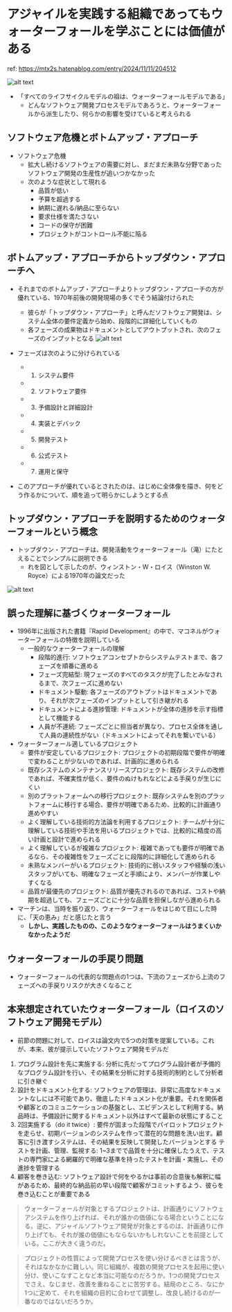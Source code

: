 # アジャイルを実践する組織であってもウォーターフォールを学ぶことには価値がある

ref: <https://mtx2s.hatenablog.com/entry/2024/11/11/204512>

![alt text](<assets/CleanShot 2024-11-13 at 17.30.55@2x.png>)

- 「すべてのライフサイクルモデルの祖は、ウォーターフォールモデルである」
  - どんなソフトウェア開発プロセスモデルであろうと、ウォーターフォールから派生したり、何らかの影響を受けていると考えられる

## ソフトウェア危機とボトムアップ・アプローチ

- ソフトウェア危機
  - 拡大し続けるソフトウェアの需要に対し、まだまだ未熟な分野であったソフトウェア開発の生産性が追いつかなかった
  - 次のような症状として現れる
    - 品質が低い
    - 予算を超過する
    - 納期に遅れる/納品に至らない
    - 要求仕様を満たさない
    - コードの保守が困難
    - プロジェクトがコントロール不能に陥る

## ボトムアップ・アプローチからトップダウン・アプローチへ

- それまでのボトムアップ・アプローチよりトップダウン・アプローチの方が優れている、1970年前後の開発現場の多くでそう結論付けられた
  - 彼らが「トップダウン・アプローチ」と呼んだソフトウェア開発は、システム全体の要件定義から始め、段階的に詳細化していくもの
  - 各フェーズの成果物はドキュメントとしてアウトプットされ、次のフェーズのインプットとなる
![alt text](<assets/CleanShot 2024-11-13 at 17.36.23@2x.png>)

- フェーズは次のように分けられている
  - 1. システム要件
  - 2. ソフトウェア要件
  - 3. 予備設計と詳細設計
  - 4. 実装とデバック
  - 5. 開発テスト
  - 6. 公式テスト
  - 7. 運用と保守
- このアプローチが優れているとされたのは、はじめに全体像を描き、何をどう作るかについて、順を追って明らかにしようとする点

## トップダウン・アプローチを説明するためのウォーターフォールという概念

- トップダウン・アプローチは、開発活動をウォーターフォール（滝）にたとえることでシンプルに説明できる
  - れを図として示したのが、ウィンストン・W・ロイス（Winston W. Royce）による1970年の論文だった
  
![alt text](<assets/CleanShot 2024-11-13 at 17.39.15@2x.png>)

## 誤った理解に基づくウォーターフォール

- 1996年に出版された書籍『Rapid Development』の中で、マコネルがウォーターフォールの特徴を説明している
  - 一般的なウォーターフォールの理解
    - 段階的進行: ソフトウェアコンセプトからシステムテストまで、各フェーズを順番に進める
    - フェーズ完結型: 現フェーズのすべてのタスクが完了したとみなされるまで、次フェーズに進めない
    - ドキュメント駆動: 各フェーズのアウトプットはドキュメントであり、それが次フェーズのインプットとして引き継がれる
    - ドキュメントによる進捗管理: ドキュメントが全体の進捗を示す指標として機能する
    - 人員が不連続: フェーズごとに担当者が異なり、プロセス全体を通して人員の連続性がない（ドキュメントによってそれを繋いでいる）
- ウォーターフォール適しているプロジェクト
  - 要件が安定しているプロジェクト: プロジェクトの初期段階で要件が明確で変わることが少ないのであれば、計画的に進められる
  - 既存システムのメンテナンスリリースプロジェクト: 既存システムの改修であれば、不確実性が低く、要件のぬけもれなどによる手戻りが生じにくい
  - 別のプラットフォームへの移行プロジェクト: 既存システムを別のプラットフォームに移行する場合、要件が明確であるため、比較的に計画通り進めやすい
  - よく理解している技術的方法論を利用するプロジェクト: チームが十分に理解している技術や手法を用いるプロジェクトでは、比較的に精度の高い計画と設計で進められる
  - よく理解しているが複雑なプロジェクト: 複雑であっても要件が明確であるなら、その複雑性をフェーズごとに段階的に詳細化して進められる
  - 未熟なメンバーがいるプロジェクト: 技術的に弱いスタッフや経験の浅いスタッフがいても、明確なフェーズと手順により、メンバーが作業しやすくなる
  - 品質が最優先のプロジェクト: 品質が優先されるのであれば、コストや納期を超過しても、フェーズごとに十分な品質を担保しながら進められる
- マーチンは、当時を振り返り、ウォーターフォールをはじめて目にした時に、「天の恵み」だと感じたと言う
  - **しかし、実践したものの、このようなウォーターフォールはうまくいかなかったようだ**

## ウォーターフォールの手戻り問題

- ウォーターフォールの代表的な問題点の1つは、下流のフェーズから上流のフェーズへの手戻りリスクが大きくなること

## 本来想定されていたウォーターフォール（ロイスのソフトウェア開発モデル）

- 前節の問題に対して、ロイスは論文内で5つの対策を提案している。これが、本来、彼が提示していたソフトウェア開発モデルだ

1. プログラム設計を先に実施する: 分析に先だってプログラム設計者が予備的なプログラム設計を行い、その結果を分析に対する技術的制約として分析者に引き継ぐ
2. 設計をドキュメント化する: ソフトウェアの管理は、非常に高度なドキュメントなしには不可能であり、徹底したドキュメント化が重要。それを関係者や顧客とのコミュニケーションの基盤とし、エビデンスとして利用する。納品時は、予備設計に関するドキュメント以外はすべて最新の状態にすること
3. 2回実施する（do it twice）: 要件が固まった段階でパイロットプロジェクトを走らせ、初期バージョンのシステムを作って潜在的な問題を洗い出す。顧客に引き渡すシステムは、その結果を反映して開発したバージョンとする
テストを計画、管理、監視する: 1~3までで品質を十分に確保したうえで、テストの専門家による網羅的で明確な基準を持ったテストを計画・実施し、その進捗を管理する
4. 顧客を巻き込む: ソフトウェア設計で何をやるかは事前の合意後も解釈に幅があるため、最終的な納品前の早い段階で顧客がコミットするよう、彼らを巻き込むことが重要である

> ウォーターフォールが対象とするプロジェクトは、計画通りにソフトウェアシステムを作り上げれば、それが誰かの価値になる場合ということになる。逆に、アジャイルソフトウェア開発が対象とするのは、計画通りに作り上げても、それが誰の価値にもならないかもしれないことを前提としている。ここが大きく違うのだ。

> プロジェクトの性質によって開発プロセスを使い分けるべきとは言うが、それはなかなかに難しい。同じ組織が、複数の開発プロセスを起用に使い分け、使いこなすことなど本当に可能なのだろうか。1つの開発プロセスでさえ、なじませ、改善を重ねることに苦労する。結局のところ、なにか1つに定めて、それを組織の目的に合わせて調整し、改良し続けるのが一番なのではないだろうか。
